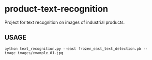 # product-text-recognition
Project for text recognition on images of industrial products.

## USAGE
 `python text_recognition.py --east frozen_east_text_detection.pb --image images/example_01.jpg`
 
